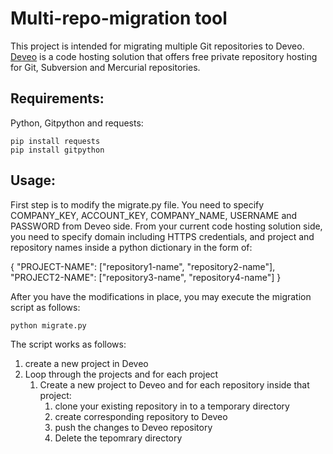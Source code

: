 # Multi-repo-migration tool

This project is intended for migrating multiple Git repositories to Deveo. [Deveo](https://deveo.com/) is a code hosting solution that offers free private repository hosting for Git, Subversion and Mercurial repositories.

## Requirements:

Python, Gitpython and requests:

    pip install requests
    pip install gitpython

## Usage:

First step is to modify the migrate.py file. You need to specify COMPANY_KEY, ACCOUNT_KEY, COMPANY_NAME, USERNAME and PASSWORD from Deveo side. From your current code hosting solution side, you need to specify domain including HTTPS credentials, and project and repository names inside a python dictionary in the form of:

   { "PROJECT-NAME": ["repository1-name", "repository2-name"],
     "PROJECT2-NAME": ["repository3-name", "repository4-name"] }

After you have the modifications in place, you may execute the migration script as follows:

    python migrate.py

The script works as follows:

1. create a new project in Deveo
2. Loop through the projects and for each project
   1. Create a new project to Deveo and for each repository inside that project:
      1. clone your existing repository in to a temporary directory
      2. create corresponding repository to Deveo
      3. push the changes to Deveo repository
      4. Delete the tepomrary directory
